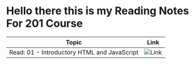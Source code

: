 # Hello there this is my Reading Notes For 201 Course 

| Topic      | Link |
| ---------- | ----------- |
|   Read: 01 - Introductory HTML and JavaScript  | ![Link](https://hamzaltuc.github.io/Reading_Notes-201/Class-01)|
